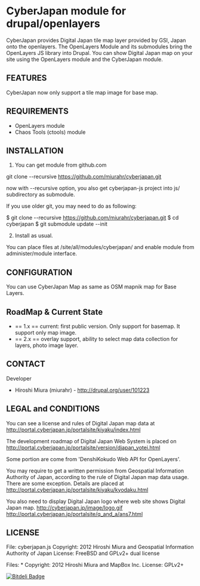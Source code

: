 CyberJapan module for drupal/openlayers
=======================================

CyberJapan provides Digital Japan tile map  layer provided by GSI,
Japan onto the openlayers. The OpenLayers Module and its submodules
bring the OpenLayers JS library into Drupal. 
You can show Digital Japan map on your site using the OpenLayers module
and the CyberJapan module.

FEATURES
--------

CyberJapan now only support a tile map image for base map.

REQUIREMENTS
------------

* OpenLayers module
* Chaos Tools (ctools) module

INSTALLATION
------------

1. You can get module from github.com

git clone --recursive https://github.com/miurahr/cyberjapan.git

now with --recursive option, you also get cyberjapan-js project into js/ subdirectory
as submodule.

If you use older git, you may need to do as following:

$ git clone --recursive https://github.com/miurahr/cyberjapan.git
$ cd cyberjapan
$ git submodule update --init


2. Install as usual.

You can place files at <drupal-root>/site/all/modules/cyberjapan/
and enable module from administer/module interface.


CONFIGURATION
-------------

You can use CyberJapan Map as same as OSM mapnik map for Base Layers.

RoadMap & Current State
-----------------------

* == 1.x == current:  first public version. Only support for basemap. It support only map image.
* == 2.x == overlay support, ability to select map data collection for layers, photo image layer.


CONTACT
---------

Developer

* Hiroshi Miura (miurahr) - http://drupal.org/user/101223



LEGAL and CONDITIONS
--------------------

You can see a license and rules of Digital Japan map data 
at http://portal.cyberjapan.jp/portalsite/kiyaku/index.html

The development roadmap of  Digital Japan Web System is placed on
http://portal.cyberjapan.jp/portalsite/version/djapan_yotei.html

Some portion are come from 'DenshiKokudo Web API for OpenLayers'.

You may require to get a written permission from Geospatial Information 
Authority of Japan, according to the rule of Digital Japan map data usage.
There are some exception. Details are placed at
http://portal.cyberjapan.jp/portalsite/kiyaku/kyodaku.html

You also need to display Digital Japan logo where web site shows Digital Japan map.
http://cyberjapan.jp/image/logo.gif
http://portal.cyberjapan.jp/portalsite/q_and_a/ans7.html


LICENSE
--------

File: cyberjapan.js
Copyright: 2012 Hiroshi Miura and Geospatial Information Authority of Japan
License: FreeBSD and GPLv2+ dual license

Files: *
Copyright: 2012 Hiroshi Miura and MapBox Inc.
License: GPLv2+





[![Bitdeli Badge](https://d2weczhvl823v0.cloudfront.net/miurahr/cyberjapan/trend.png)](https://bitdeli.com/free "Bitdeli Badge")

